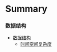 # Summary

### 数据结构

* [数据结构](./data-structure/README.md)
  * [时间空间复杂度](./data-structure/时间复杂度.md)

